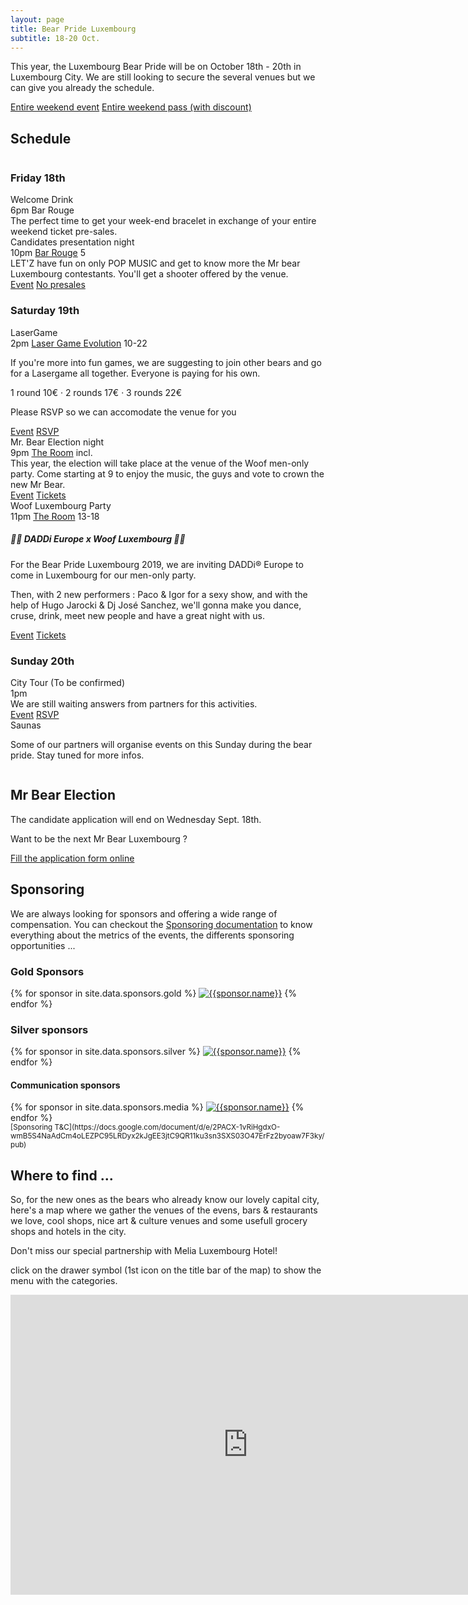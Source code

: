 ```yaml
---
layout: page
title: Bear Pride Luxembourg
subtitle: 18-20 Oct.
---
```


This year, the Luxembourg Bear Pride will be on October 18th - 20th in Luxembourg City. We are still looking to secure the several venues but we can give you already the schedule.

<a href="https://www.facebook.com/events/357291828163605/" class="ui facebook button"><i class="facebook icon"></i> Entire weekend event</a> <a href="https://tickets.bears.lu/e/23/bear-pride-luxembourg-2019?ref=site" class="ui brown button"><i class="ticket alternate  icon"></i> Entire weekend pass (with discount)</a>

## Schedule

<div class="ui three column grid">
<div class="column">
<h3>Friday 18th</h3>
    <div class="ui raised fluid card">
        <div class="content">
            <div class="header">Welcome Drink</div>
            <div class="meta">6pm <i class="small building icon"></i> Bar Rouge</div>
            <div class="description">The perfect time to get your week-end bracelet in exchange of your entire weekend ticket pre-sales.</div>
        </div>
    </div>
    <div class="ui raised fluid card">
        <div class="content">
            <div class="header">Candidates presentation night</div>
            <div class="meta">10pm <a href="https://goo.gl/maps/DHDNxchegTpxjKCcA" class=""><i class="small building icon"></i> Bar Rouge</a> <i class="euro icon"></i>5</div>
            <div class="description">LET'Z have fun on only POP MUSIC and get to know more the Mr bear Luxembourg contestants. You'll get a shooter offered by the venue.</div>
        </div>
        <div class="extra content">
            <div class="ui two buttons">
                <a href="https://www.facebook.com/events/690314754818611/" class="ui  button"><i class="facebook blue icon"></i> Event</a>
                <a href="#" class="ui disabled button"><i class="ticket alternate red icon"></i> No presales</a>
            </div>
        </div>
    </div>
</div>
<div class="column">
    <h3>Saturday 19th</h3>
    <div class="ui raised fluid card">
        <div class="content">
            <div class="header">LaserGame</div>
            <div class="meta">2pm <a href="https://goo.gl/maps/UKzK9Ph7LvqVDefe6" class=""><i class="small building icon"></i> Laser Game Evolution</a> <i class="euro icon"></i>10-22</div>
            <div class="description">
            <p>If you're more into fun games, we are suggesting to join other bears and go for a Lasergame all together. Everyone is paying for his own.</p>
            <p>1 round 10&euro; · 2 rounds 17&euro; · 3 rounds 22&euro;</p>
            <p>Please RSVP so we can accomodate the venue for you <i class="level down alternate icon"></i></p>
            </div>
        </div>
        <div class="extra content">
            <div class="ui two buttons">
                <a href="https://www.facebook.com/events/2166587553451649/" class="ui button"><i class="facebook blue icon"></i> Event</a>
                <a href="https://thibault.typeform.com/to/WH2Btp" class="ui button">RSVP</a>
            </div>
        </div>
    </div>
    <div class="ui raised fluid card">
        <div class="content">
            <div class="header">Mr. Bear Election night</div>
            <div class="meta">9pm <a href="https://goo.gl/maps/CqjByh2eEZFSYMgy8" class=""><i class="small building icon"></i> The Room</a> <i class="euro icon"></i> incl.</div>
            <div class="description">This year, the election will take place at the venue of the Woof men-only party. Come starting at 9 to enjoy the music, the guys and vote to crown the new Mr Bear.</div>
        </div>
        <div class="extra content">
        <div class="ui two buttons">
            <a href="https://www.facebook.com/events/497677773974918/" class="ui disabled button"><i class="facebook blue icon"></i> Event</a>
            <a href="https://tickets.bears.lu/e/22/woof-17-bear-pride-luxembourg-2019" class="ui button"><i class="ticket alternate red icon"></i> Tickets</a>
        </div>
        </div>
    </div>
    <div class="ui raised fluid card">
        <div class="content">
            <div class="header">Woof Luxembourg Party</div>
            <div class="meta">11pm <a href="https://goo.gl/maps/CqjByh2eEZFSYMgy8" class=""><i class="small building icon"></i> The Room</a> <i class="euro icon"></i>13-18</div>
            <div class="description">
                <h5 class="ui grey heading">💪🏼 DADDi Europe x Woof Luxembourg 💪🏼</h5>
<p>For the Bear Pride Luxembourg 2019, we are inviting DADDi® Europe to come in Luxembourg for our men-only party.</p>
<p>Then, with 2 new performers : Paco & Igor for a sexy show, and with the help of Hugo Jarocki & Dj José Sanchez, we'll gonna make you dance, cruse, drink, meet new people and have a great night with us.</p>
            </div>
        </div>
        <div class="extra content">
            <div class="ui two buttons">
                <a href="https://www.facebook.com/events/497677773974918/" class="ui button"><i class="facebook blue icon"></i> Event</a>
                <a href="https://tickets.bears.lu/e/22/woof-17-bear-pride-luxembourg-2019" class="ui button"><i class="ticket alternate red icon"></i> Tickets</a>
            </div>
        </div>
    </div>

</div>
<div class="column">
    <h3>Sunday 20th</h3>
    <div class="ui raised fluid card">
        <div class="content">
            <div class="header">City Tour (To be confirmed)</div>
            <div class="meta">1pm</div>
            <div class="description"><i class="warning red icon"></i>We are still waiting answers from partners for this activities.</div>
        </div>
        <div class="extra content">
            <div class="ui two buttons">
                <a href="" class="ui disabled button"><i class="facebook blue icon"></i> Event</a>
                <a href="#" class="ui disabled button">RSVP</a>
            </div>
        </div>
    </div>
    <div class="ui message">
    <div class="header">Saunas</div>
    <p>Some of our partners will organise events on this Sunday during the bear pride. Stay tuned for more infos.</p>
    </div>

</div>
</div>

## Mr Bear Election

<div class="ui message warning">The candidate application will end on Wednesday Sept. 18th.</div>

Want to be the next Mr Bear Luxembourg ?

<a href="https://forms.gle/qgskYjs1WU13GUid8" class="ui brown button">Fill the application form online</a>

## Sponsoring

<div class="ui message">
We are always looking for sponsors and offering a wide range of compensation. You can checkout the <a href="https://docs.google.com/document/d/e/2PACX-1vQJip54iVy5ryeDAR_27EH07-7hl0aUwIReRTd1Er0H7XNZhpztbgDvcnUJ3OLxNnvq-OxXTm6JtjRf/pub" title="Sponsoring documentation">Sponsoring documentation</a> to know everything about the metrics of the events, the differents sponsoring opportunities ...
</div>

### Gold Sponsors

<div class="ui medium rounded images">
{% for sponsor in site.data.sponsors.gold %}
            <a href="{{sponsor.url}}" title="{{sponsor.title}}"><img src="{{sponsor.image}}" alt="{{sponsor.name}}" class="ui image"></a>
{% endfor %}
</div>

### Silver sponsors

<div class="ui tiny images">
{% for sponsor in site.data.sponsors.silver %}
            <a href="{{sponsor.url}}" title="{{sponsor.title}}"><img src="{{sponsor.image}}" alt="{{sponsor.name}}" class="ui image"></a>
{% endfor %}
</div>

#### Communication sponsors

<div class="ui mini images">
{% for sponsor in site.data.sponsors.media %}
            <a href="{{sponsor.url}}" title="{{sponsor.title}}"><img src="{{sponsor.image}}" alt="{{sponsor.name}}" class="ui image"></a>
{% endfor %}

</div>
<small>[Sponsoring T&C](https://docs.google.com/document/d/e/2PACX-1vRiHgdxO-wmB5S4NaAdCm4oLEZPC95LRDyx2kJgEE3jtC9QR11ku3sn3SXS03O47ErFz2byoaw7F3ky/pub)</small>

## Where to find ...

So, for the new ones as the bears who already know our lovely capital city, here's a map where we gather the venues of the evens, bars & restaurants we love, cool shops, nice art & culture venues and some usefull grocery shops and hotels in the city.

Don't miss our special partnership with Melia Luxembourg Hotel!

<i class="info circle blue icon"></i>click on the drawer symbol (1st icon on the title bar of the map) to show the menu with the categories.

<iframe src="https://www.google.com/maps/d/u/1/embed?mid=1Y5-12S01_kVDaGj8hVwH4rOFlIORfDgS" width="760" height="480" style="border:none"></iframe>
